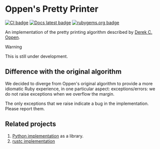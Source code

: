 # Oppen's Pretty Printer
[![CI badge]][CI]
[![Docs latest badge]][Docs latest]
[![rubygems.org badge]][rubygems.org]

[CI badge]: https://github.com/Faveod/oppen-ruby/actions/workflows/test.yml/badge.svg
[CI]: https://github.com/Faveod/oppen-ruby/actions/workflows/test.yml
[Docs latest badge]: https://github.com/Faveod/oppen-ruby/actions/workflows/docs.yml/badge.svg
[Docs latest]: https://faveod.github.io/oppen-ruby/
[rubygems.org badge]: https://img.shields.io/gem/v/oppen?label=rubygems.org
[rubygems.org]: https://rubygems.org/gems/oppen

An implementation of the pretty printing algorithm described by
[Derek C. Oppen](https://dl.acm.org/doi/pdf/10.1145/357114.357115).

> [!WARNING]
> This is still under development.

## Difference with the original algorithm

We decided to diverge from Oppen's original algorithm to provide a more
idiomatic Ruby experience, in one particular aspect: exceptions/errors: we do
not raise exceptions when we overflow the margin.

The only exceptions that we raise indicate a bug in the implementation. Please
report them.

## Related projects

1. [Python implementation](https://github.com/stevej2608/oppen-pretty-printer)
as a library.
1. [rustc implementation](https://doc.rust-lang.org/nightly/nightly-rustc/rustc_ast_pretty/pp/index.html)
